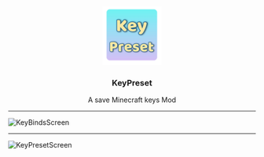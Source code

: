 <p align="center">
  <a href="https://github.com/Memory-Yzf/KeyPreset">
    <img src="https://github.com/Memory-Yzf/KeyPreset/blob/main/LOGO.png" alt="Logo" width="120" height="120">
  </a>

<h3 align="center">KeyPreset</h3>

<div align="center">
  A save Minecraft keys Mod
  <br/>
</div>

---
![KeyBindsScreen](https://github.com/user-attachments/assets/73819684-a734-4e1f-aeb1-ac00ad65b84d)

---
![KeyPresetScreen](https://github.com/user-attachments/assets/f2660b94-b082-4faf-a96f-9d280d1c5bb9)
